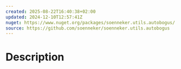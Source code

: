 ```yaml
---
created: 2025-08-22T16:40:38+02:00
updated: 2024-12-10T12:57:41Z
nuget: https://www.nuget.org/packages/soenneker.utils.autobogus/
source: https://github.com/soenneker/soenneker.utils.autobogus
---
```

# Description